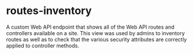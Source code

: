 # routes-inventory
A custom Web API endpoint that shows all of the Web API routes and controllers available on a site. This view was used by admins to inventory routes as well as to check that the various security attributes are correctly applied to controller methods.
